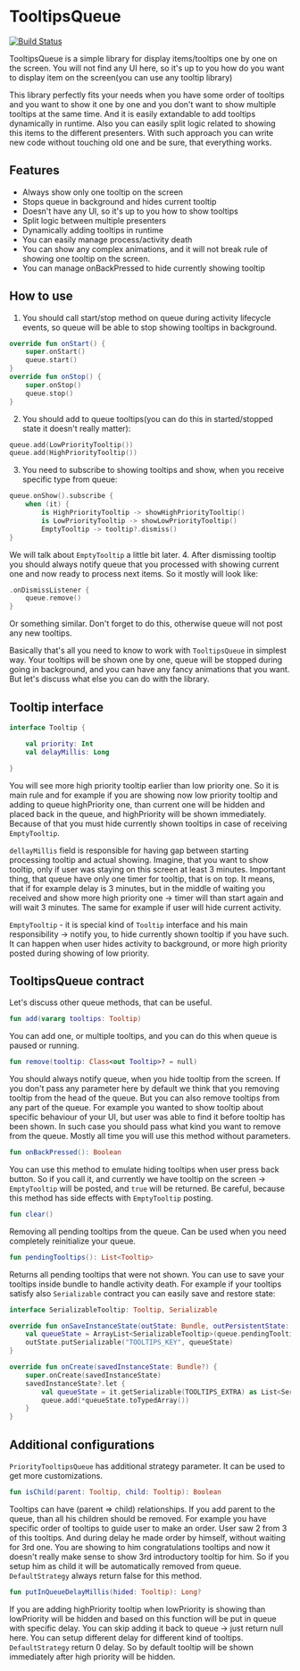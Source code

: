 # TooltipsQueue

[![Build Status](https://travis-ci.org/badoo/TooltipsQueue.svg?branch=master)](https://travis-ci.org/badoo/TooltipsQueue)

TooltipsQueue is a simple library for display items/tooltips one by one on the screen. You will not find any UI here, so it's up to you how do you want to display item on the screen(you can use any tooltip library)

This library perfectly fits your needs when you have some order of tooltips and you want to show it one by one and you don't want to show multiple tooltips at the same time. And it is easily extandable to add tooltips dynamically in runtime. Also you can easily split logic related to showing this items to the different presenters. With such approach you can write new code without touching old one and be sure, that everything works.

## Features
 - Always show only one tooltip on the screen
 - Stops queue in background and hides current tooltip
 - Doesn't have any UI, so it's up to you how to show tooltips
 - Split logic between multiple presenters
 - Dynamically adding tooltips in runtime
 - You can easily manage process/activity death
 - You can show any complex animations, and it will not break rule of showing one tooltip on the screen.
 - You can manage onBackPressed to hide currently showing tooltip
<!---
## Download
Available through jitpack.
(Add the maven repo to your root build.gradle)

```gradle
allprojects {
    repositories {
        maven { url 'https://jitpack.io' }
    }
}
```
Add the dependencies:
```gradle
implementation 'com.github.badoo.tooltipsqueue:tooltipsqueue:0.1.0'
```
--->
## How to use
1. You should call start/stop method on queue during activity lifecycle events, so queue will be able to stop showing tooltips in background.
```kotlin
override fun onStart() {
    super.onStart()
    queue.start()
}
override fun onStop() {
    super.onStop()
    queue.stop()
}
```
2. You should add to queue tooltips(you can do this in started/stopped state it doesn't really matter):
```kotlin
queue.add(LowPriorityTooltip())
queue.add(HighPriorityTooltip())
```
3. You need to subscribe to showing tooltips and show, when you receive specific type from queue:
```kotlin
queue.onShow().subscribe {
    when (it) {
        is HighPriorityTooltip -> showHighPriorityTooltip()
        is LowPriorityTooltip -> showLowPriorityTooltip()
        EmptyTooltip -> tooltip?.dismiss()
}
```
We will talk about `EmptyTooltip` a little bit later.
4. After dismissing tooltip you should always notify queue that you processed with showing current one and now ready to process next items. So it mostly will look like:
```kotlin
.onDismissListener {
    queue.remove()
}
```
Or something similar. Don't forget to do this, otherwise queue will not post any new tooltips.

Basically that's all you need to know to work with `TooltipsQueue` in simplest way. Your tooltips will be shown one by one, queue will be stopped during going in background, and you can have any fancy animations that you want. But let's discuss what else you can do with the library.

## Tooltip interface
```kotlin
interface Tooltip {

    val priority: Int
    val delayMillis: Long

}
```
You will see more high priority tooltip earlier than low priority one. So it is main rule and for example if you are showing now low priority tooltip and adding to queue highPriority one, than current one will be hidden and placed back in the queue, and highPriority will be shown immediately. Because of that you must hide currently shown tooltips in case of receiving `EmptyTooltip`.

`dellayMillis` field is responsible for having gap between starting processing tooltip and actual showing. Imagine, that you want to show tooltip, only if user was staying on this screen at least 3 minutes. Important thing, that queue have only one timer for tooltip, that is on top. It means, that if for example delay is 3 minutes, but in the middle of waiting you received and show more high priority one -> timer will than start again and will wait 3 minutes. The same for example if user will hide current activity.

`EmptyTooltip` - it is special kind of `Tooltip` interface and his main responsibility -> notify you, to hide currently shown tooltip if you have such. It can happen when user hides activity to background, or more high priority posted during showing of low priority.

## TooltipsQueue contract
Let's discuss other queue methods, that can be useful.
 
```kotlin
fun add(vararg tooltips: Tooltip)
```
You can add one, or multiple tooltips, and you can do this when queue is paused or running.

```kotlin
fun remove(tooltip: Class<out Tooltip>? = null)
```
You should always notify queue, when you hide tooltip from the screen. 
If you don't pass any parameter here by default we think that you removing tooltip from the head of the queue. 
But you can also remove tooltips from any part of the queue. 
For example you wanted to show tooltip about specific behaviour of your UI, but user was able to find it before tooltip has been shown.
In such case you should pass what kind you want to remove from the queue.
Mostly all time you will use this method without parameters.

```kotlin
fun onBackPressed(): Boolean
```
You can use this method to emulate hiding tooltips when user press back button.
So if you call it, and currently we have tooltip on the screen -> `EmptyTooltip` will be posted, and `true` will be returned.
Be careful, because this method has side effects with `EmptyTooltip` posting.

```kotlin
fun clear()
```
Removing all pending tooltips from the queue. Can be used when you need completely reinitialize your queue.

```kotlin
fun pendingTooltips(): List<Tooltip>
``` 
Returns all pending tooltips that were not shown. 
You can use to save your tooltips inside bundle to handle activity death. 
For example if your tooltips satisfy also `Serializable` contract you can easily save and restore state:
```kotlin
interface SerializableTooltip: Tooltip, Serializable

override fun onSaveInstanceState(outState: Bundle, outPersistentState: PersistableBundle?) {
    val queueState = ArrayList<SerializableTooltip>(queue.pendingTooltips().filterIsInstance<SerializableTooltip>())
    outState.putSerializable("TOOLTIPS_KEY", queueState)
}

override fun onCreate(savedInstanceState: Bundle?) {
    super.onCreate(savedInstanceState)
    savedInstanceState?.let {
        val queueState = it.getSerializable(TOOLTIPS_EXTRA) as List<SerializableTooltip>
        queue.add(*queueState.toTypedArray())
    }
}
```

## Additional configurations
`PriorityTooltipsQueue` has additional strategy parameter. It can be used to get more customizations.
```kotlin
fun isChild(parent: Tooltip, child: Tooltip): Boolean
```
Tooltips can have (parent => child) relationships. If you add parent to the queue, than all his children
should be removed. For example you have specific order of tooltips to guide user to make an order.
User saw 2 from 3 of this tooltips. And during delay he made order by himself, without waiting for 3rd one.
You are showing to him congratulations tooltips and now it doesn't really make sense to show 3rd
introductory tooltip for him. So if you setup him as child it will be automatically removed from queue.
`DefaultStrategy` always return false for this method.

```kotlin
fun putInQueueDelayMillis(hided: Tooltip): Long?
```
If you are adding highPriority tooltip when lowPriority is showing than lowPriority will be hidden and
based on this function will be put in queue with specific delay.
You can skip adding it back to queue -> just return null here. 
You can setup different delay for different kind of tooltips.
`DefaultStrategy` return 0 delay. So by default tooltip will be shown immediately after high priority will be hidden. 